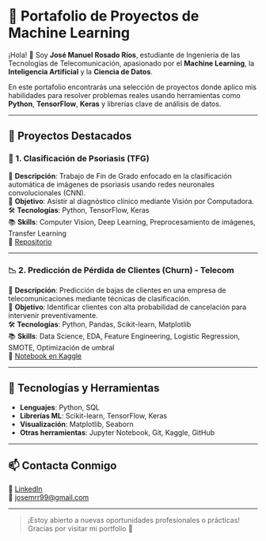 # 📁 Portafolio de Proyectos de Machine Learning

¡Hola! 👋 Soy **José Manuel Rosado Ríos**, estudiante de Ingeniería de las Tecnologías de Telecomunicación, apasionado por el **Machine Learning**, la **Inteligencia Artificial** y la **Ciencia de Datos**.

En este portafolio encontrarás una selección de proyectos donde aplico mis habilidades para resolver problemas reales usando herramientas como **Python**, **TensorFlow**, **Keras** y librerías clave de análisis de datos.

---

## 🚀 Proyectos Destacados

### 🔬 1. Clasificación de Psoriasis (TFG)
📌 **Descripción**: Trabajo de Fin de Grado enfocado en la clasificación automática de imágenes de psoriasis usando redes neuronales convolucionales (CNN).  
🎯 **Objetivo**: Asistir al diagnóstico clínico mediante Visión por Computadora.  
🛠️ **Tecnologías**: Python, TensorFlow, Keras  
📚 **Skills**: Computer Vision, Deep Learning, Preprocesamiento de imágenes, Transfer Learning  
📁 [Repositorio](https://github.com/Josmanr3/TFG_Psoriasis)  
<!-- ✅ **Estado**: Finalizado -->

---

### 📉 2. Predicción de Pérdida de Clientes (Churn) - Telecom
📌 **Descripción**: Predicción de bajas de clientes en una empresa de telecomunicaciones mediante técnicas de clasificación.  
🎯 **Objetivo**: Identificar clientes con alta probabilidad de cancelación para intervenir preventivamente.  
🛠️ **Tecnologías**: Python, Pandas, Scikit-learn, Matplotlib  
📚 **Skills**: Data Science, EDA, Feature Engineering, Logistic Regression, SMOTE, Optimización de umbral  
📓 [Notebook en Kaggle](https://www.kaggle.com/code/josemlearning/predicci-n-de-p-rdida-de-clientes-teleco/notebook)  
<!-- ✅ **Estado**: Finalizado -->

---

## 🧰 Tecnologías y Herramientas

- **Lenguajes**: Python, SQL  
- **Librerías ML**: Scikit-learn, TensorFlow, Keras  
- **Visualización**: Matplotlib, Seaborn  
- **Otras herramientas**: Jupyter Notebook, Git, Kaggle, GitHub

---

## 📫 Contacta Conmigo

💼 [LinkedIn](https://www.linkedin.com/in/josemanuelrosado)  
📧 josemrr99@gmail.com

---
> ¡Estoy abierto a nuevas oportunidades profesionales o prácticas!
> Gracias por visitar mi portfolio 🚀

